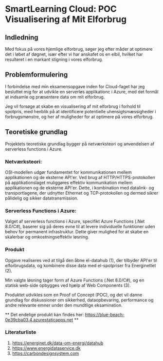 # SmartLearning Cloud: POC Visualisering af Mit Elforbrug

## Indledning
Med fokus på vores hjemlige elforbrug, søger jeg efter måder at optimere det i løbet af døgnet, især efter vi har anskafet os en elbil, hvilket har resulteret i en markant stigning i vores elforbrug.

## Problemformulering
I forbindelse med min eksamensopgave inden for Cloud-faget har jeg besluttet mig for at udvikle en serverløs applikationc i Azure, med det formål at indsamle og præsentere data om mit elforbrug. 

Jeg vil forsøge at skabe en visualisering af mit elforbrug i forhold til spotpris, med henblik på at identificere potentielle uhensigtsmæssigheder i forbrugsmønstre, og her af muligheder for at optimere på vores elforbrug. 

## Teoretiske grundlag
Projektets teoretiske grundlag bygger på netværksteori og anvendelsen af serverless functions i Azure.

### Netværksteori:
OSI-modellen udgør fundamentet for kommunikationen mellem applikationen og de eksterne API'er. Ved brug af HTTP/HTTPS-protokollen på applikationslaget muliggøres effektiv kommunikation mellem applikationen og de eksterne API'er. Dette, i kombination med datalink- og transportlagene, der udnytter Ethernet og TCP-protokollen og dermed sikrer pålidelig og sikker datatransmission.

### Serverless Functions i Azure:
Valget af serverless functions i Azure, specifikt Azure Functions (.Net 8.0/C#), baserer sig på deres evne til at levere individuelle funktioner uden behov for permanent infrastruktur. Dette giver mulighed for at skabe en skalerbar og omkostningseffektiv løsning.

### Produkt
Opgave realiseres ved at tilgå den åbne el-datahub (1), der tilbyder API'er til elforbrugsdata, og kombinere disse data med el-spotpriser fra Energinettet (2).

Min valgte løsning tager form af Azure Functions (.Net 8.0/C#), og en statisk web-side opbygges ved hjælp af Web Components (3).

Produktet udvikles som en Proof of Concept (POC), og det vil danne grundlag for diskussioner om sikkerhed, dataopbevaring, performance og andre relevante emner under den mundtlige eksamination.

** Det endelige produkt kan findes her: https://blue-beach-0e39cba03.4.azurestaticapps.net **

### Literaturliste
1. https://energinet.dk/data-om-energi/datahub
2. https://www.energidataservice.dk
3. https://carbondesignsystem.com
